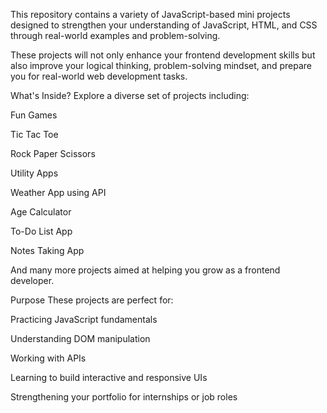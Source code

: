 This repository contains a variety of JavaScript-based mini projects designed to strengthen your understanding of JavaScript, HTML, and CSS through real-world examples and problem-solving.

These projects will not only enhance your frontend development skills but also improve your logical thinking, problem-solving mindset, and prepare you for real-world web development tasks.

What's Inside?
Explore a diverse set of projects including:

 Fun Games

Tic Tac Toe

Rock Paper Scissors

 Utility Apps

Weather App using API

Age Calculator

To-Do List App

Notes Taking App

 And many more projects aimed at helping you grow as a frontend developer.

 Purpose
These projects are perfect for:

Practicing JavaScript fundamentals

Understanding DOM manipulation

Working with APIs

Learning to build interactive and responsive UIs

Strengthening your portfolio for internships or job roles

